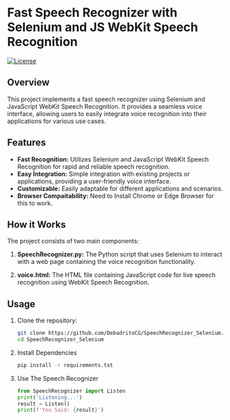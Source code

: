# Fast Speech Recognizer with Selenium and JS WebKit Speech Recognition

[![License](https://img.shields.io/badge/license-MIT-blue.svg)](https://opensource.org/licenses/MIT)

## Overview

This project implements a fast speech recognizer using Selenium and JavaScript WebKit Speech Recognition. It provides a seamless voice interface, allowing users to easily integrate voice recognition into their applications for various use cases.

## Features

- **Fast Recognition:** Utilizes Selenium and JavaScript WebKit Speech Recognition for rapid and reliable speech recognition.
- **Easy Integration:** Simple integration with existing projects or applications, providing a user-friendly voice interface.
- **Customizable:** Easily adaptable for different applications and scenarios.
- **Browser Compaitability:** Need to Install Chrome or Edge Browser for this to work.

## How it Works

The project consists of two main components:

1. **SpeechRecognizer.py:** The Python script that uses Selenium to interact with a web page containing the voice recognition functionality.

2. **voice.html:** The HTML file containing JavaScript code for live speech recognition using WebKit Speech Recognition.

## Usage

1. Clone the repository:

   ```bash
   git clone https://github.com/DebadritoCG/SpeechRecognizer_Selenium.git
   cd SpeechRecognizer_Selenium
   ```
2. Install Dependencies
   ```bash
   pip install -r requirements.txt
   ```
3. Use The Speech Recognizer
   ```py
   from SpeechRecognizer import Listen
   print('Listening...')
   result = Listen()
   print(f'You Said: {result}')
   ```
